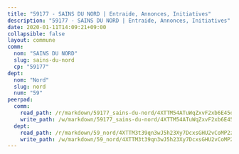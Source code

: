 ```yaml
---
title: "59177 - SAINS DU NORD | Entraide, Annonces, Initiatives"
description: "59177 - SAINS DU NORD | Entraide, Annonces, Initiatives"
date: 2020-01-11T14:09:21+09:00
collapsible: false
layout: commune
comm:
  nom: "SAINS DU NORD"
  slug: sains-du-nord
  cp: "59177"
dept:
  nom: "Nord"
  slug: nord
  num: "59"
peerpad:
  comm:
    read_path: /r/markdown/59177_sains-du-nord/4XTTM54ATuWqZxvF2xb6E45oa3NWE4LE5uY2otQXjiSazN9ST
    write_path: /w/markdown/59177_sains-du-nord/4XTTM54ATuWqZxvF2xb6E45oa3NWE4LE5uY2otQXjiSazN9ST-K3TgUXDCyttgPfACUhMczaiBuPSTWNXjcwH9kCUd1wsmZ8XfyeSWpC9CkgqpzhZgtaHmvKKU7dVJKCQRpE7WJ5qi7oYpSus7HP944G4Y9B15Bpv114ZN9x5P1UEHzdsd7peHJsaK
  dept:
    read_path: /r/markdown/59_nord/4XTTM3t39qn3wJ5h23Xy7DcxsGHU2vCoMP2z3iS4TUn3TrtdJ
    write_path: /w/markdown/59_nord/4XTTM3t39qn3wJ5h23Xy7DcxsGHU2vCoMP2z3iS4TUn3TrtdJ-K3TgTuZGkuZqXfr6fpmH7pGsMT6ndvZQMyRDze5QBt7XScLWHoBi246kLoDKpTH2Yo4f3AFSSJqGc2ozvNww7qPLqsDjpvahxCbQ6F5znbfjp6kVgaDcTYc9LyhwSfYuCevnvZUQ
---
```


